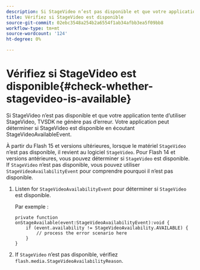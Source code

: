 ```yaml
---
description: Si StageVideo n’est pas disponible et que votre application tente d’utiliser StageVideo, TVSDK ne génère pas d’erreur. Votre application peut déterminer si StageVideo est disponible en écoutant StageVideoAvailableEvent.
title: Vérifiez si StageVideo est disponible
source-git-commit: 02ebc3548a254b2a6554f1ab34afbb3ea5f09bb8
workflow-type: tm+mt
source-wordcount: '124'
ht-degree: 0%

---
```


# Vérifiez si StageVideo est disponible{#check-whether-stagevideo-is-available}

Si StageVideo n’est pas disponible et que votre application tente d’utiliser StageVideo, TVSDK ne génère pas d’erreur. Votre application peut déterminer si StageVideo est disponible en écoutant StageVideoAvailableEvent.

À partir du Flash 15 et versions ultérieures, lorsque le matériel `StageVideo` n’est pas disponible, il revient au logiciel `StageVideo`. Pour Flash 14 et versions antérieures, vous pouvez déterminer si `StageVideo` est disponible. If `StageVideo` n’est pas disponible, vous pouvez utiliser `StageVideoAvailabilityEvent` pour comprendre pourquoi il n’est pas disponible.

1. Listen for `StageVideoAvailabilityEvent` pour déterminer si `StageVideo` est disponible.

   Par exemple :

   ```
   private function onStageAvailable(event:StageVideoAvailabilityEvent):void {
       if (event.availability != StageVideoAvailability.AVAILABLE) {
           // process the error scenario here
       }
   }
   ```

1. If `StageVideo` n’est pas disponible, vérifiez `flash.media.StageVideoAvailabilityReason`.
